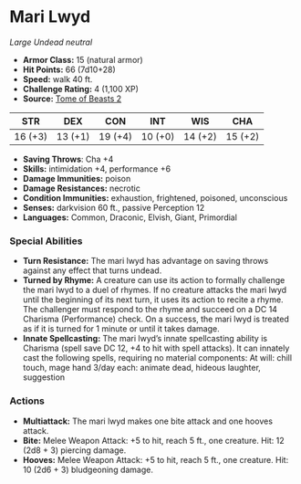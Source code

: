 # Mari Lwyd

*Large* *Undead* *neutral*

- **Armor Class:** 15 (natural armor)
- **Hit Points:** 66 (7d10+28)
- **Speed:** walk 40 ft.
- **Challenge Rating:** 4 (1,100 XP)
- **Source:** [Tome of Beasts 2](https://koboldpress.com/kpstore/product/tome-of-beasts-2-for-5th-edition/)

| STR | DEX | CON | INT | WIS | CHA |
| --- | --- | --- | --- | --- | --- |
| 16 (+3) | 13 (+1) | 19 (+4) | 10 (+0) | 14 (+2) | 15 (+2) |

- **Saving Throws**: Cha +4
- **Skills:** intimidation +4, performance +6
- **Damage Immunities:** poison
- **Damage Resistances:** necrotic
- **Condition Immunities:** exhaustion, frightened, poisoned, unconscious
- **Senses:** darkvision 60 ft., passive Perception 12
- **Languages:** Common, Draconic, Elvish, Giant, Primordial
### Special Abilities
- **Turn Resistance:** The mari lwyd has advantage on saving throws against any effect that turns undead.
- **Turned by Rhyme:** A creature can use its action to formally challenge the mari lwyd to a duel of rhymes. If no creature attacks the mari lwyd until the beginning of its next turn, it uses its action to recite a rhyme. The challenger must respond to the rhyme and succeed on a DC 14 Charisma (Performance) check. On a success, the mari lwyd is treated as if it is turned for 1 minute or until it takes damage.
- **Innate Spellcasting:** The mari lwyd’s innate spellcasting ability is Charisma (spell save DC 12, +4 to hit with spell attacks). It can innately cast the following spells, requiring no material components: At will: chill touch, mage hand 3/day each: animate dead, hideous laughter, suggestion
### Actions
- **Multiattack:** The mari lwyd makes one bite attack and one hooves attack.
- **Bite:** Melee Weapon Attack: +5 to hit, reach 5 ft., one creature. Hit: 12 (2d8 + 3) piercing damage.
- **Hooves:** Melee Weapon Attack: +5 to hit, reach 5 ft., one creature. Hit: 10 (2d6 + 3) bludgeoning damage.
